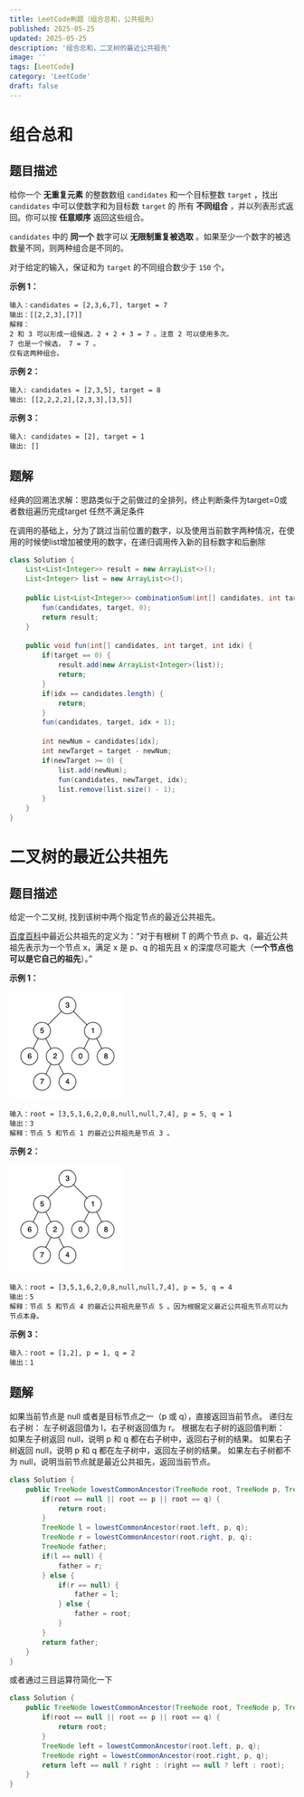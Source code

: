 ```yaml
---
title: LeetCode刷题（组合总和，公共祖先）
published: 2025-05-25
updated: 2025-05-25
description: '组合总和，二叉树的最近公共祖先'
image: ''
tags: [LeetCode]
category: 'LeetCode'
draft: false 
---
```


# 组合总和

## 题目描述

给你一个 **无重复元素** 的整数数组 `candidates` 和一个目标整数 `target` ，找出 `candidates` 中可以使数字和为目标数 `target` 的 所有 **不同组合** ，并以列表形式返回。你可以按 **任意顺序** 返回这些组合。

`candidates` 中的 **同一个** 数字可以 **无限制重复被选取** 。如果至少一个数字的被选数量不同，则两种组合是不同的。 

对于给定的输入，保证和为 `target` 的不同组合数少于 `150` 个。

 

**示例 1：**

```
输入：candidates = [2,3,6,7], target = 7
输出：[[2,2,3],[7]]
解释：
2 和 3 可以形成一组候选，2 + 2 + 3 = 7 。注意 2 可以使用多次。
7 也是一个候选， 7 = 7 。
仅有这两种组合。
```

**示例 2：**

```
输入: candidates = [2,3,5], target = 8
输出: [[2,2,2,2],[2,3,3],[3,5]]
```

**示例 3：**

```
输入: candidates = [2], target = 1
输出: []
```



## 题解

经典的回溯法求解：思路类似于之前做过的全排列，终止判断条件为target=0或者数组遍历完成target 任然不满足条件

在调用的基础上，分为了跳过当前位置的数字，以及使用当前数字两种情况，在使用的时候使list增加被使用的数字，在递归调用传入新的目标数字和后删除

```java
class Solution {
    List<List<Integer>> result = new ArrayList<>();
    List<Integer> list = new ArrayList<>();

    public List<List<Integer>> combinationSum(int[] candidates, int target) {
        fun(candidates, target, 0);
        return result;
    }

    public void fun(int[] candidates, int target, int idx) {
        if(target == 0) {
            result.add(new ArrayList<Integer>(list));
            return;
        }
        if(idx == candidates.length) {
            return;
        }
        fun(candidates, target, idx + 1);

        int newNum = candidates[idx];
        int newTarget = target - newNum;
        if(newTarget >= 0) {
            list.add(newNum);
            fun(candidates, newTarget, idx);
            list.remove(list.size() - 1);
        }
    }
}
```



# 二叉树的最近公共祖先

## 题目描述

给定一个二叉树, 找到该树中两个指定节点的最近公共祖先。

[百度百科](https://baike.baidu.com/item/最近公共祖先/8918834?fr=aladdin)中最近公共祖先的定义为：“对于有根树 T 的两个节点 p、q，最近公共祖先表示为一个节点 x，满足 x 是 p、q 的祖先且 x 的深度尽可能大（**一个节点也可以是它自己的祖先**）。”

 

**示例 1：**

![165](../images/165.png)

```
输入：root = [3,5,1,6,2,0,8,null,null,7,4], p = 5, q = 1
输出：3
解释：节点 5 和节点 1 的最近公共祖先是节点 3 。
```

**示例 2：**

![165](../images/165.png)

```
输入：root = [3,5,1,6,2,0,8,null,null,7,4], p = 5, q = 4
输出：5
解释：节点 5 和节点 4 的最近公共祖先是节点 5 。因为根据定义最近公共祖先节点可以为节点本身。
```

**示例 3：**

```
输入：root = [1,2], p = 1, q = 2
输出：1
```

## 题解

如果当前节点是 null 或者是目标节点之一（p 或 q），直接返回当前节点。
递归左右子树：
左子树返回值为 l，右子树返回值为 r。
根据左右子树的返回值判断：
如果左子树返回 null，说明 p 和 q 都在右子树中，返回右子树的结果。
如果右子树返回 null，说明 p 和 q 都在左子树中，返回左子树的结果。
如果左右子树都不为 null，说明当前节点就是最近公共祖先，返回当前节点。

```java
class Solution {
    public TreeNode lowestCommonAncestor(TreeNode root, TreeNode p, TreeNode q) {
        if(root == null || root == p || root == q) {
            return root;
        }
        TreeNode l = lowestCommonAncestor(root.left, p, q);
        TreeNode r = lowestCommonAncestor(root.right, p, q);
        TreeNode father;
        if(l == null) {
            father = r;
        } else {
            if(r == null) {
                father = l;
            } else {
                father = root;
            }
        }
        return father;
    }
}
```

或者通过三目运算符简化一下

```java
class Solution {
    public TreeNode lowestCommonAncestor(TreeNode root, TreeNode p, TreeNode q) {
        if(root == null || root == p || root == q) {
            return root;
        }
        TreeNode left = lowestCommonAncestor(root.left, p, q);
        TreeNode right = lowestCommonAncestor(root.right, p, q);
        return left == null ? right : (right == null ? left : root);
    }
}
```

